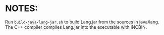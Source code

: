 # NOTES:

Run `build-java-lang-jar.sh` to build Lang.jar from the sources in java/lang. The C++ compiler compiles Lang.jar into the executable with INCBIN.
